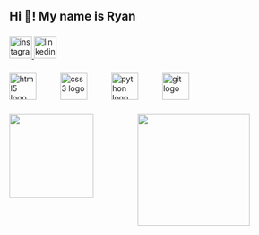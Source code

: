 <h2 align="left">Hi 👋! My name is Ryan</h2>

###

<div align="left">
  <a href="https://www.instagram.com/oryan_crisostomo/" target="_blank">
    <img src="https://img.shields.io/static/v1?message=Instagram&logo=instagram&label=&color=E4405F&logoColor=white&labelColor=&style=for-the-badge" height="40" alt="instagram logo"  />
  </a>
  <a href="www.linkedin.com/in/ryan-crisostomo-2043ab339" target="_blank">
    <img src="https://img.shields.io/static/v1?message=LinkedIn&logo=linkedin&label=&color=0077B5&logoColor=white&labelColor=&style=for-the-badge" height="40" alt="linkedin logo"  />
  </a>
</div>

###

<div align="left">
  <img src="https://cdn.jsdelivr.net/gh/devicons/devicon/icons/html5/html5-original.svg" height="48" alt="html5 logo"  />
  <img width="35" />
  <img src="https://cdn.jsdelivr.net/gh/devicons/devicon/icons/css3/css3-original.svg" height="48" alt="css3 logo"  />
  <img width="35" />
  <img src="https://cdn.jsdelivr.net/gh/devicons/devicon/icons/python/python-original.svg" height="48" alt="python logo"  />
  <img width="35" />
  <img src="https://cdn.jsdelivr.net/gh/devicons/devicon/icons/git/git-original.svg" height="48" alt="git logo"  />
</div>

###

<img align="left" height="150" src="https://media.giphy.com/media/BgVxD60vl1LRYvC3ct/giphy.gif?cid=ecf05e47twng2t48ish8ry209qcyf9kvzofddu13mtvrssat&ep=v1_gifs_search&rid=giphy.gif&ct=g"  />

###

<div align="center">
  <img height="200" src="https://media.giphy.com/media/S5W2Nc6Gly2aB0etnx/giphy.gif?cid=790b7611foolfxld5y8nnyen3drg0y6lnjn85ttmle6b920x&ep=v1_gifs_search&rid=giphy.gif&ct=g"  />
</div>

###


